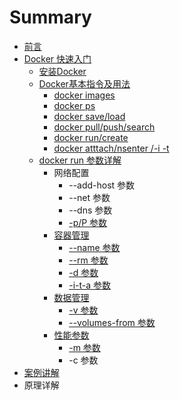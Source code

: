 # Summary

* [前言](README.md)
* [Docker 快速入门](快速入门/fastlearn.md)
   * [安装Docker](chapter_fastlearn/install_docker.md)
   * [Docker基本指令及用法](chapter_fastlearn/sudo_docker.md)
       * [docker images](chapter_fastlearn/docker_images.md)
       * [docker ps](chapter_fastlearn/docker_ps.md)
       * [docker save/load](chapter_fastlearn/docker_saveload.md)
       * [docker pull/push/search](chapter_fastlearn/docker_pullpushsearch.md)
       * [docker run/create](chapter_fastlearn/docker_runcreate.md)
       * [docker  atttach/nsenter /-i  -t](chapter_fastlearn/docker_atttach_nsenter_-i_-_t.md)
   * [docker run 参数详解](chapter_fastlearn/docker_run/README.md)
       * 网络配置
           * --add-host 参数
           * --net 参数
           * --dns 参数
           * [-p/P  参数](chapter_fastlearn/docker_run/-p.md)
       * [容器管理](chapter_fastlearn/docker_run/container_manager.md)
           * [--name 参数](chapter_fastlearn/docker_run/--name.md)
           * [--rm 参数](chapter_fastlearn/docker_run/--rm.md)
           * [-d 参数](chapter_fastlearn/docker_run/-d.md)
           * [-i-t-a 参数](chapter_fastlearn/docker_run/-i_t_a.md)
       * [数据管理](chapter_fastlearn/docker_run/data_manager.md)
           * [-v 参数](chapter_fastlearn/docker_run/-v.md)
           * [--volumes-from 参数](chapter_fastlearn/docker_run/--volumes-from.md)
       * [性能参数](chapter_fastlearn/docker_run/capability.md)
           * [-m 参数](chapter_fastlearn/docker_run/-m.md)
           * -c 参数
* [案例讲解](examples.md)
* 原理详解

